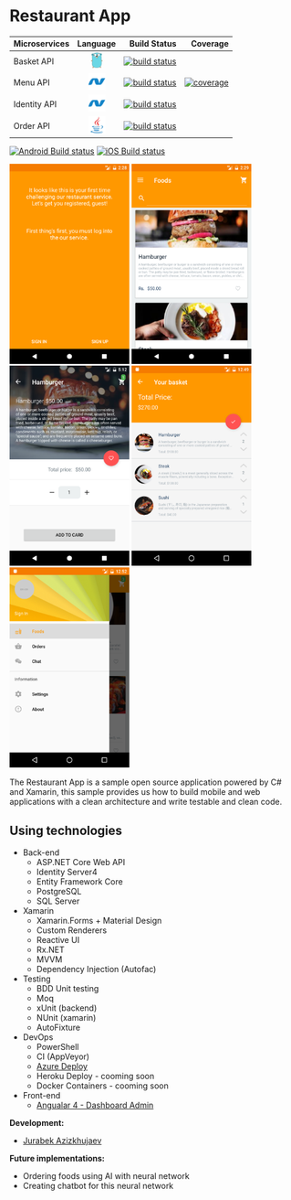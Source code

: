 # Restaurant App

| Microservices | Language      | Build Status| Coverage |
| ------------- |:-------------:| -----------:| --------:|
| Basket API    |  <img src="art/golang.svg" width="20"/>     |[![build status](https://s3.eu-central-1.amazonaws.com/jurabek-restaurant-app/badges/basket_api_build_status.svg)](https://gitlab.com/Jurabek/Restaurant-App/pipelines)|
| Menu API      | <img src="art/dotnet.svg" width="30"/>    | [![build status](https://s3.eu-central-1.amazonaws.com/jurabek-restaurant-app/badges/menu_api_build_status.svg)](https://gitlab.com/Jurabek/Restaurant-App/pipelines) | [![coverage](https://s3.eu-central-1.amazonaws.com/jurabek-restaurant-app/badges/menu_api_coverage.svg)](https://s3.eu-central-1.amazonaws.com/jurabek-restaurant-app/coverage/menu_api/index.htm)|
| Identity API | <img src="art/dotnet.svg" width="30"/> | [![build status](https://s3.eu-central-1.amazonaws.com/jurabek-restaurant-app/badges/identity_api_build_status.svg)](https://gitlab.com/Jurabek/Restaurant-App/pipelines) |
| Order API | <img src="art/java.svg" width="30"/> |[![build status](https://s3.eu-central-1.amazonaws.com/jurabek-restaurant-app/badges/order_api_build_status.svg)](https://gitlab.com/Jurabek/Restaurant-App/pipelines) |

[![Android Build status](https://build.appcenter.ms/v0.1/apps/ae1793a8-cb35-40cc-a5db-583847244261/branches/develop/badge)](https://appcenter.ms)
[![iOS Build status](https://build.appcenter.ms/v0.1/apps/9a0e12b9-f5cc-4a2c-8d54-f09e48cffd86/branches/develop/badge)](https://appcenter.ms)

<img src="art/1.png" width="210"/> <img src="art/2.png" width="210"/> <img src="art/3.png" width="210"/> <img src="art/4.png" width="210"/> <img src="art/5.png" width="210"/>

The Restaurant App is a sample open source application powered by C# and Xamarin, this sample provides us how to build mobile and web applications with a clean architecture and write testable and clean code.

## Using technologies

* Back-end
  * ASP.NET Core Web API
  * Identity Server4
  * Entity Framework Core
  * PostgreSQL
  * SQL Server
* Xamarin
  * Xamarin.Forms + Material Design
  * Custom Renderers
  * Reactive UI
  * Rx.NET
  * MVVM
  * Dependency Injection (Autofac)
* Testing
  * BDD Unit testing
  * Moq
  * xUnit (backend)
  * NUnit (xamarin)
  * AutoFixture
* DevOps
  * PowerShell
  * CI (AppVeyor)
  * [Azure Deploy](https://restaurantserverapi.azurewebsites.net/)
  * Heroku Deploy - cooming soon
  * Docker Containers - cooming soon
* Front-end
  * [Angualar 4 - Dashboard Admin](https://github.com/Jurabek/Restaurant-App-Dashboard)

**Development:**

* [Jurabek Azizkhujaev](https://github.com/jurabek)

**Future implementations:**

* Ordering foods using AI with neural network
* Creating chatbot for this neural network
